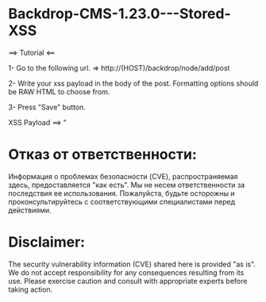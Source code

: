 # Backdrop-CMS-1.23.0---Stored-XSS


==> Tutorial <==

1- Go to the following url. => http://(HOST)/backdrop/node/add/post

2- Write your xss payload in the body of the post. Formatting options should be RAW HTML to choose from.

3- Press "Save" button.

XSS Payload ==> "<script>alert("post_body")</script>

# Отказ от ответственности:

Информация о проблемах безопасности (CVE), распространяемая здесь, предоставляется "как есть". Мы не несем ответственности за последствия ее использования. Пожалуйста, будьте осторожны и проконсультируйтесь с соответствующими специалистами перед действиями.


# Disclaimer:

The security vulnerability information (CVE) shared here is provided "as is". We do not accept responsibility for any consequences resulting from its use. Please exercise caution and consult with appropriate experts before taking action.
